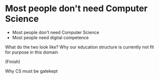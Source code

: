 Most people don't need Computer Science
=======================================

* Most people don't need Computer Science
* Most people need digital competence

What do the two look like?
Why our education structure is currently not fit for purpose in this domain

(Finish)

Why CS must be gatekept